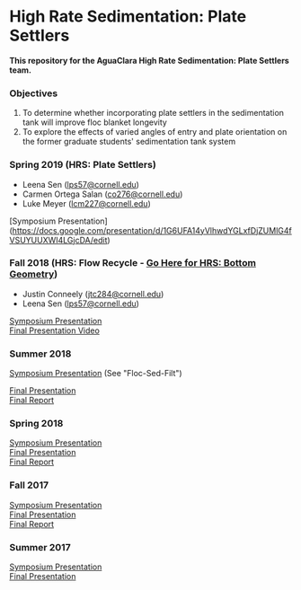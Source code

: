 # High Rate Sedimentation: Plate Settlers
**This repository for the AguaClara High Rate Sedimentation: Plate Settlers team.**

### Objectives
1. To determine whether incorporating plate settlers in the sedimentation tank will improve floc blanket longevity
2. To explore the effects of varied angles of entry and plate orientation on the former graduate students' sedimentation tank system

### Spring 2019 (HRS: Plate Settlers)
 * Leena Sen (lps57@cornell.edu)
 * Carmen Ortega Salan (co276@cornell.edu)
 * Luke Meyer (lcm227@cornell.edu)
 
 [Symposium Presentation]
 (https://docs.google.com/presentation/d/1G6UFA14yVlhwdYGLxfDjZUMlG4fVSUYUUXWI4LGjcDA/edit)</br>

### Fall 2018 (HRS: Flow Recycle - [Go Here for HRS: Bottom Geometry](https://github.com/AguaClara/HRS-Bot-Geo))
 * Justin Conneely (jtc284@cornell.edu)
 * Leena Sen (lps57@cornell.edu)

[Symposium Presentation](https://docs.google.com/presentation/d/1LHdeoGCIF5z6OcvkxYyBDmnycIgQTOnAuKEvIjzzXBo/edit#slide=id.g452f687920_1_41)</br>
[Final Presentation Video](https://www.youtube.com/watch?v=UaQ_6gqg96k&t=0s&list=PLhsGtpY8ipdZTn2HPI6C2uH44ADmc0Ra6&index=22)

### Summer 2018
[Symposium Presentation](https://docs.google.com/presentation/d/1ikR3Ti14HijdFI1jzeJO_98PFFImXd8VALmxmuq5RYY/edit#slide=id.g3d6a81edfb_7_36) (See "Floc-Sed-Filt") </br>

[Final Presentation](https://docs.google.com/presentation/d/1Y5UBNxv1-TP58IkcFZ9gPKQVf0p5gSwH7IcihIZMOdo/edit?usp=sharing) </br>
[Final Report](https://github.com/AguaClara/high_rate_sedimentation/blob/master/Reports/HRS%202018%20Summer%20Final%20Report.md)

### Spring 2018
[Symposium Presentation](https://docs.google.com/presentation/d/1qUc2Tbi5SSVLWTGEh46TDtFO3kNBnuogMJyA2BywNvc/edit#slide=id.g346a079b2f_0_0) </br>
[Final Presentation](https://docs.google.com/presentation/d/1VDg_W9NqvDvii5Md9WGJ7-OTJDsvEkeluQpUMkl6eVc/edit#slide=id.g346a079b2f_0_0) </br>
[Final Report](https://github.com/AguaClara/high_rate_sedimentation/blob/master/Reports/HRS%202018%20Spring%20Final%20Report.md)

### Fall 2017

[Symposium Presentation](https://docs.google.com/presentation/d/1WNajJcIjmQArlfY0Bu9relN6PuRhmFQXXkhUFC9PCz0/edit#slide=id.p3) </br>
[Final Presentation](https://docs.google.com/presentation/d/1VRt-zp2qjKK-eYrfDqRJ9C-gQn6pYSq4k4ZI9O1iUaQ/edit#slide=id.p3) </br>
[Final Report](https://github.com/AguaClara/high_rate_sedimentation/blob/master/Reports/HRS%202017%20Fall%20Final%20Report.pdf)

### Summer 2017

[Symposium Presentation](https://docs.google.com/presentation/d/1wQ4xaFEETboUgxESu8iOP93uqbbugWxLx0meskd0xJc/edit) </br>
[Final Presentation](https://docs.google.com/presentation/d/1xuuqdR8MncRUqRl6TIMAqWTbls-A49WxlyfyY9K8xmE/edit#slide=id.p)
